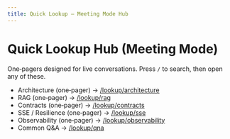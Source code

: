 ```yaml
---
title: Quick Lookup – Meeting Mode Hub
---
```


# Quick Lookup Hub (Meeting Mode)

One‑pagers designed for live conversations. Press `/` to search, then open any of these.

- Architecture (one‑pager) → [/lookup/architecture](/lookup/architecture)
- RAG (one‑pager) → [/lookup/rag](/lookup/rag)
- Contracts (one‑pager) → [/lookup/contracts](/lookup/contracts)
- SSE / Resilience (one‑pager) → [/lookup/sse](/lookup/sse)
- Observability (one‑pager) → [/lookup/observability](/lookup/observability)
- Common Q&A → [/lookup/qna](/lookup/qna)


